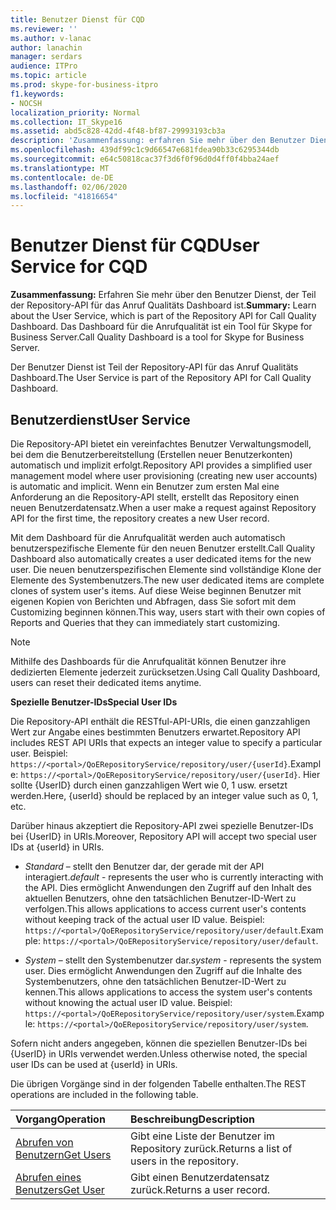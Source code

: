 ```yaml
---
title: Benutzer Dienst für CQD
ms.reviewer: ''
ms.author: v-lanac
author: lanachin
manager: serdars
audience: ITPro
ms.topic: article
ms.prod: skype-for-business-itpro
f1.keywords:
- NOCSH
localization_priority: Normal
ms.collection: IT_Skype16
ms.assetid: abd5c828-42dd-4f48-bf87-29993193cb3a
description: 'Zusammenfassung: erfahren Sie mehr über den Benutzer Dienst, der Teil der Repository-API für das Anruf Qualitäts Dashboard ist. Das Dashboard für die Anrufqualität ist ein Tool für Skype for Business Server.'
ms.openlocfilehash: 439df99c1c9d66547e681fdea90b33c6295344db
ms.sourcegitcommit: e64c50818cac37f3d6f0f96d0d4ff0f4bba24aef
ms.translationtype: MT
ms.contentlocale: de-DE
ms.lasthandoff: 02/06/2020
ms.locfileid: "41816654"
---
```

# <a name="user-service-for-cqd"></a><span data-ttu-id="149ed-104">Benutzer Dienst für CQD</span><span class="sxs-lookup"><span data-stu-id="149ed-104">User Service for CQD</span></span>
 
<span data-ttu-id="149ed-105">**Zusammenfassung:** Erfahren Sie mehr über den Benutzer Dienst, der Teil der Repository-API für das Anruf Qualitäts Dashboard ist.</span><span class="sxs-lookup"><span data-stu-id="149ed-105">**Summary:** Learn about the User Service, which is part of the Repository API for Call Quality Dashboard.</span></span> <span data-ttu-id="149ed-106">Das Dashboard für die Anrufqualität ist ein Tool für Skype for Business Server.</span><span class="sxs-lookup"><span data-stu-id="149ed-106">Call Quality Dashboard is a tool for Skype for Business Server.</span></span>
  
<span data-ttu-id="149ed-107">Der Benutzer Dienst ist Teil der Repository-API für das Anruf Qualitäts Dashboard.</span><span class="sxs-lookup"><span data-stu-id="149ed-107">The User Service is part of the Repository API for Call Quality Dashboard.</span></span>
  
## <a name="user-service"></a><span data-ttu-id="149ed-108">Benutzerdienst</span><span class="sxs-lookup"><span data-stu-id="149ed-108">User Service</span></span>

<span data-ttu-id="149ed-109">Die Repository-API bietet ein vereinfachtes Benutzer Verwaltungsmodell, bei dem die Benutzerbereitstellung (Erstellen neuer Benutzerkonten) automatisch und implizit erfolgt.</span><span class="sxs-lookup"><span data-stu-id="149ed-109">Repository API provides a simplified user management model where user provisioning (creating new user accounts) is automatic and implicit.</span></span> <span data-ttu-id="149ed-110">Wenn ein Benutzer zum ersten Mal eine Anforderung an die Repository-API stellt, erstellt das Repository einen neuen Benutzerdatensatz.</span><span class="sxs-lookup"><span data-stu-id="149ed-110">When a user make a request against Repository API for the first time, the repository creates a new User record.</span></span> 
  
<span data-ttu-id="149ed-111">Mit dem Dashboard für die Anrufqualität werden auch automatisch benutzerspezifische Elemente für den neuen Benutzer erstellt.</span><span class="sxs-lookup"><span data-stu-id="149ed-111">Call Quality Dashboard also automatically creates a user dedicated items for the new user.</span></span> <span data-ttu-id="149ed-112">Die neuen benutzerspezifischen Elemente sind vollständige Klone der Elemente des Systembenutzers.</span><span class="sxs-lookup"><span data-stu-id="149ed-112">The new user dedicated items are complete clones of system user's items.</span></span> <span data-ttu-id="149ed-113">Auf diese Weise beginnen Benutzer mit eigenen Kopien von Berichten und Abfragen, dass Sie sofort mit dem Customizing beginnen können.</span><span class="sxs-lookup"><span data-stu-id="149ed-113">This way, users start with their own copies of Reports and Queries that they can immediately start customizing.</span></span> 
  
> [!NOTE]
> <span data-ttu-id="149ed-114">Mithilfe des Dashboards für die Anrufqualität können Benutzer ihre dedizierten Elemente jederzeit zurücksetzen.</span><span class="sxs-lookup"><span data-stu-id="149ed-114">Using Call Quality Dashboard, users can reset their dedicated items anytime.</span></span> 
  
 <span data-ttu-id="149ed-115">**Spezielle Benutzer-IDs**</span><span class="sxs-lookup"><span data-stu-id="149ed-115">**Special User IDs**</span></span>
  
<span data-ttu-id="149ed-116">Die Repository-API enthält die RESTful-API-URIs, die einen ganzzahligen Wert zur Angabe eines bestimmten Benutzers erwartet.</span><span class="sxs-lookup"><span data-stu-id="149ed-116">Repository API includes REST API URIs that expects an integer value to specify a particular user.</span></span> <span data-ttu-id="149ed-117">Beispiel: `https://<portal>/QoERepositoryService/repository/user/{userId}`.</span><span class="sxs-lookup"><span data-stu-id="149ed-117">Example:  `https://<portal>/QoERepositoryService/repository/user/{userId}`.</span></span> <span data-ttu-id="149ed-118">Hier sollte {UserID} durch einen ganzzahligen Wert wie 0, 1 usw. ersetzt werden.</span><span class="sxs-lookup"><span data-stu-id="149ed-118">Here, {userId} should be replaced by an integer value such as 0, 1, etc.</span></span>
  
<span data-ttu-id="149ed-119">Darüber hinaus akzeptiert die Repository-API zwei spezielle Benutzer-IDs bei {UserID} in URIs.</span><span class="sxs-lookup"><span data-stu-id="149ed-119">Moreover, Repository API will accept two special user IDs at {userId} in URIs.</span></span>
  
-  <span data-ttu-id="149ed-120">*Standard* – stellt den Benutzer dar, der gerade mit der API interagiert.</span><span class="sxs-lookup"><span data-stu-id="149ed-120">*default*  - represents the user who is currently interacting with the API.</span></span> <span data-ttu-id="149ed-121">Dies ermöglicht Anwendungen den Zugriff auf den Inhalt des aktuellen Benutzers, ohne den tatsächlichen Benutzer-ID-Wert zu verfolgen.</span><span class="sxs-lookup"><span data-stu-id="149ed-121">This allows applications to access current user's contents without keeping track of the actual user ID value.</span></span> <span data-ttu-id="149ed-122">Beispiel: `https://<portal>/QoERepositoryService/repository/user/default`.</span><span class="sxs-lookup"><span data-stu-id="149ed-122">Example: `https://<portal>/QoERepositoryService/repository/user/default`.</span></span>
    
-  <span data-ttu-id="149ed-123">*System* – stellt den Systembenutzer dar.</span><span class="sxs-lookup"><span data-stu-id="149ed-123">*system*  - represents the system user.</span></span> <span data-ttu-id="149ed-124">Dies ermöglicht Anwendungen den Zugriff auf die Inhalte des Systembenutzers, ohne den tatsächlichen Benutzer-ID-Wert zu kennen.</span><span class="sxs-lookup"><span data-stu-id="149ed-124">This allows applications to access the system user's contents without knowing the actual user ID value.</span></span> <span data-ttu-id="149ed-125">Beispiel: `https://<portal>/QoERepositoryService/repository/user/system`.</span><span class="sxs-lookup"><span data-stu-id="149ed-125">Example: `https://<portal>/QoERepositoryService/repository/user/system`.</span></span>
    
<span data-ttu-id="149ed-126">Sofern nicht anders angegeben, können die speziellen Benutzer-IDs bei {UserID} in URIs verwendet werden.</span><span class="sxs-lookup"><span data-stu-id="149ed-126">Unless otherwise noted, the special user IDs can be used at {userId} in URIs.</span></span> 
  
<span data-ttu-id="149ed-127">Die übrigen Vorgänge sind in der folgenden Tabelle enthalten.</span><span class="sxs-lookup"><span data-stu-id="149ed-127">The REST operations are included in the following table.</span></span>
  
|<span data-ttu-id="149ed-128">**Vorgang**</span><span class="sxs-lookup"><span data-stu-id="149ed-128">**Operation**</span></span>|<span data-ttu-id="149ed-129">**Beschreibung**</span><span class="sxs-lookup"><span data-stu-id="149ed-129">**Description**</span></span>|
|:-----|:-----|
|[<span data-ttu-id="149ed-130">Abrufen von Benutzern</span><span class="sxs-lookup"><span data-stu-id="149ed-130">Get Users</span></span>](get-users.md) <br/> |<span data-ttu-id="149ed-131">Gibt eine Liste der Benutzer im Repository zurück.</span><span class="sxs-lookup"><span data-stu-id="149ed-131">Returns a list of users in the repository.</span></span>  <br/> |
|[<span data-ttu-id="149ed-132">Abrufen eines Benutzers</span><span class="sxs-lookup"><span data-stu-id="149ed-132">Get User</span></span>](get-user.md) <br/> |<span data-ttu-id="149ed-133">Gibt einen Benutzerdatensatz zurück.</span><span class="sxs-lookup"><span data-stu-id="149ed-133">Returns a user record.</span></span>  <br/> |
   

